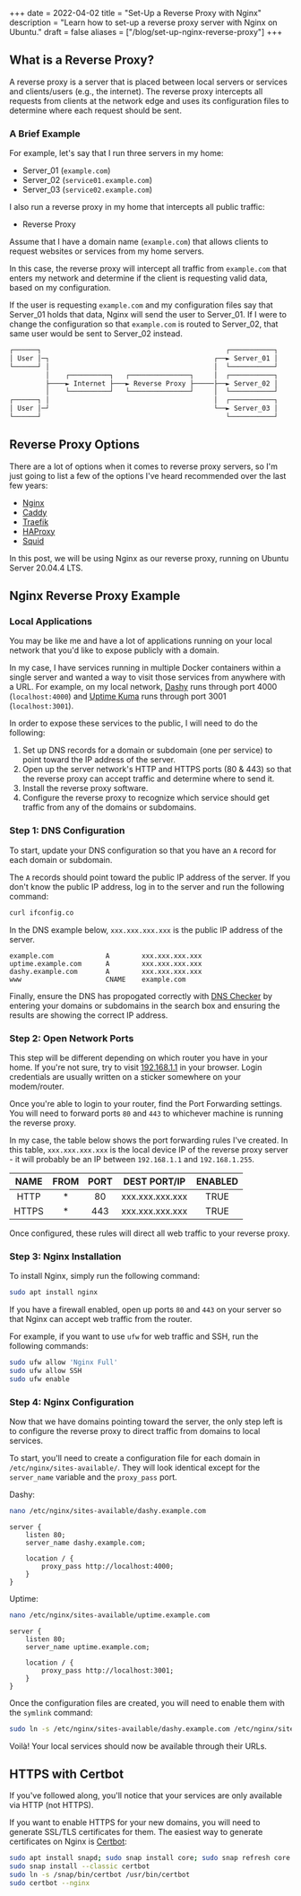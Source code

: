 +++
date = 2022-04-02
title = "Set-Up a Reverse Proxy with Nginx"
description = "Learn how to set-up a reverse proxy server with Nginx on Ubuntu."
draft = false
aliases = ["/blog/set-up-nginx-reverse-proxy"]
+++

## What is a Reverse Proxy?

A reverse proxy is a server that is placed between local servers or services and
clients/users (e.g., the internet). The reverse proxy intercepts all requests
from clients at the network edge and uses its configuration files to determine
where each request should be sent.

### A Brief Example

For example, let's say that I run three servers in my home:

-   Server_01 (`example.com`)
-   Server_02 (`service01.example.com`)
-   Server_03 (`service02.example.com`)

I also run a reverse proxy in my home that intercepts all public traffic:

-   Reverse Proxy

Assume that I have a domain name (`example.com`) that allows clients to request
websites or services from my home servers.

In this case, the reverse proxy will intercept all traffic from `example.com`
that enters my network and determine if the client is requesting valid data,
based on my configuration.

If the user is requesting `example.com` and my configuration files say that
Server_01 holds that data, Nginx will send the user to Server_01. If I were to
change the configuration so that `example.com` is routed to Server_02, that same
user would be sent to Server_02 instead.

```txt
┌──────┐                                              ┌───────────┐
│ User │─┐                                         ┌──► Server_01 │
└──────┘ │                                         │  └───────────┘
         │    ┌──────────┐   ┌───────────────┐     │  ┌───────────┐
         ├────► Internet ├───► Reverse Proxy ├─────├──► Server_02 │
         │    └──────────┘   └───────────────┘     │  └───────────┘
┌──────┐ │                                         │  ┌───────────┐
│ User │─┘                                         └──► Server_03 │
└──────┘                                              └───────────┘
```

## Reverse Proxy Options

There are a lot of options when it comes to reverse proxy servers, so I'm just
going to list a few of the options I've heard recommended over the last few
years:

-   [Nginx](https://nginx.com)
-   [Caddy](https://caddyserver.com)
-   [Traefik](https://traefik.io/)
-   [HAProxy](https://www.haproxy.org/)
-   [Squid](https://ubuntu.com/server/docs/proxy-servers-squid)

In this post, we will be using Nginx as our reverse proxy, running on Ubuntu
Server 20.04.4 LTS.

## Nginx Reverse Proxy Example

### Local Applications

You may be like me and have a lot of applications running on your local network
that you'd like to expose publicly with a domain.

In my case, I have services running in multiple Docker containers within a
single server and wanted a way to visit those services from anywhere with a URL.
For example, on my local network, [Dashy](https://dashy.to) runs through port
4000 (`localhost:4000`) and
[Uptime Kuma](https://github.com/louislam/uptime-kuma) runs through port 3001
(`localhost:3001`).

In order to expose these services to the public, I will need to do the
following:

1. Set up DNS records for a domain or subdomain (one per service) to point
   toward the IP address of the server.
2. Open up the server network's HTTP and HTTPS ports (80 & 443) so that the
   reverse proxy can accept traffic and determine where to send it.
3. Install the reverse proxy software.
4. Configure the reverse proxy to recognize which service should get traffic
   from any of the domains or subdomains.

### Step 1: DNS Configuration

To start, update your DNS configuration so that you have an `A` record for each
domain or subdomain.

The `A` records should point toward the public IP address of the server. If you
don't know the public IP address, log in to the server and run the following
command:

```bash
curl ifconfig.co
```

In the DNS example below, `xxx.xxx.xxx.xxx` is the public IP address of the
server.

```config
example.com             A        xxx.xxx.xxx.xxx
uptime.example.com      A        xxx.xxx.xxx.xxx
dashy.example.com       A        xxx.xxx.xxx.xxx
www                     CNAME    example.com
```

Finally, ensure the DNS has propogated correctly with
[DNS Checker](https://dnschecker.org) by entering your domains or subdomains in
the search box and ensuring the results are showing the correct IP address.

### Step 2: Open Network Ports

This step will be different depending on which router you have in your home. If
you're not sure, try to visit [192.168.1.1](http://192.168.1.1) in your browser.
Login credentials are usually written on a sticker somewhere on your
modem/router.

Once you're able to login to your router, find the Port Forwarding settings. You
will need to forward ports `80` and `443` to whichever machine is running the
reverse proxy.

In my case, the table below shows the port forwarding rules I've created. In
this table, `xxx.xxx.xxx.xxx` is the local device IP of the reverse proxy
server - it will probably be an IP between `192.168.1.1` and `192.168.1.255`.

| NAME  | FROM | PORT |  DEST PORT/IP   | ENABLED |
| :---: | :--: | :--: | :-------------: | :-----: |
| HTTP  |  \*  |  80  | xxx.xxx.xxx.xxx |  TRUE   |
| HTTPS |  \*  | 443  | xxx.xxx.xxx.xxx |  TRUE   |

Once configured, these rules will direct all web traffic to your reverse proxy.

### Step 3: Nginx Installation

To install Nginx, simply run the following command:

```bash
sudo apt install nginx
```

If you have a firewall enabled, open up ports `80` and `443` on your server so
that Nginx can accept web traffic from the router.

For example, if you want to use `ufw` for web traffic and SSH, run the following
commands:

```bash
sudo ufw allow 'Nginx Full'
sudo ufw allow SSH
sudo ufw enable
```

### Step 4: Nginx Configuration

Now that we have domains pointing toward the server, the only step left is to
configure the reverse proxy to direct traffic from domains to local services.

To start, you'll need to create a configuration file for each domain in
`/etc/nginx/sites-available/`. They will look identical except for the
`server_name` variable and the `proxy_pass` port.

Dashy:

```bash
nano /etc/nginx/sites-available/dashy.example.com
```

```config
server {
    listen 80;
    server_name dashy.example.com;

    location / {
        proxy_pass http://localhost:4000;
    }
}
```

Uptime:

```bash
nano /etc/nginx/sites-available/uptime.example.com
```

```config
server {
    listen 80;
    server_name uptime.example.com;

    location / {
        proxy_pass http://localhost:3001;
    }
}
```

Once the configuration files are created, you will need to enable them with the
`symlink` command:

```bash
sudo ln -s /etc/nginx/sites-available/dashy.example.com /etc/nginx/sites-enabled/
```

Voilà! Your local services should now be available through their URLs.

## HTTPS with Certbot

If you've followed along, you'll notice that your services are only available
via HTTP (not HTTPS).

If you want to enable HTTPS for your new domains, you will need to generate
SSL/TLS certificates for them. The easiest way to generate certificates on Nginx
is [Certbot](https://certbot.eff.org):

```bash
sudo apt install snapd; sudo snap install core; sudo snap refresh core
sudo snap install --classic certbot
sudo ln -s /snap/bin/certbot /usr/bin/certbot
sudo certbot --nginx
```
